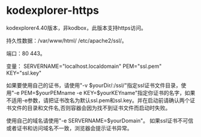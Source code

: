 # kodexplorer-https
kodexplorer4.40版本，非kodbox，此版本支持https访问。

持久性数据：/var/www/html/ /etc/apache2/ssl/。

端口：80  443。

变量：
SERVERNAME="localhost.localdomain"
PEM="ssl.pem"
KEY="ssl.key"

如果要使用自己的证书，请使用"-v $yourDir/:/ssl/"指定ssl证书文件目录，使用"-e PEM=$yourPEMname -e KEY=$yourKEYname"指定你证书的名字，如果不适用-e参数，请把证书改名为默认ssl.pem和ssl.key。并在启动前请确认两个证书文件的目录和文件名,否则容器会因为找不到证书文件而启动时失败。

使用自己的域名请使用"-e SERVERNAME=$yourDomain"。
如果ssl证书不可信或者证书和访问域名不一致，浏览器会提示证书异常。
